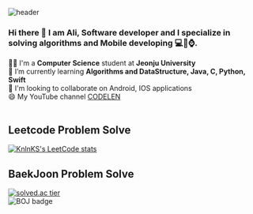 ![header](https://capsule-render.vercel.app/api?type=waving&color=auto&height=200&section=header&text=Alisherka7%20&fontSize=90)
### Hi there 👋 I am Ali, Software developer and I specialize in solving algorithms and Mobile developing 💻📱⌚️.<br>
👨‍🎓 I'm a <b>Computer Science</b> student at <b>Jeonju University</b><br>
📖 I’m currently learning <b>Algorithms and DataStructure, Java, C, Python, Swift</b><br>
👯 I'm looking to collaborate on Android, IOS applications<br>
😄 My YouTube channel <a href="https://www.youtube.com/channel/UCSSxz9RATKJD9Qa8_IgpqAA">CODELEN</a><br><br>

## Leetcode Problem Solve
[![KnlnKS's LeetCode stats](https://leetcode-stats-six.vercel.app/api?username=user8880j&theme=dark)](https://leetcode.com/user8880j/)

## BaekJoon Problem Solve

[![solved.ac tier](http://mazassumnida.wtf/api/v2/generate_badge?boj=alisherka7)](https://solved.ac/alisherka7)<br>
![BOJ badge](https://boj-badge.herokuapp.com/?id=alisherka7) <br><br>


<!--
**Alisherka7/Alisherka7** is a ✨ _special_ ✨ repository because its `README.md` (this file) appears on your GitHub profile.

Here are some ideas to get you started:

- 🔭 I’m currently working on ...
- 🌱 I’m currently learning ...📖
- 👯 I’m looking to collaborate on ...
- 🤔 I’m looking for help with ...
- 💬 Ask me about ...
- 📫 How to reach me: ...
- 😄 Pronouns: ...
- ⚡ Fun fact: ...
-->
